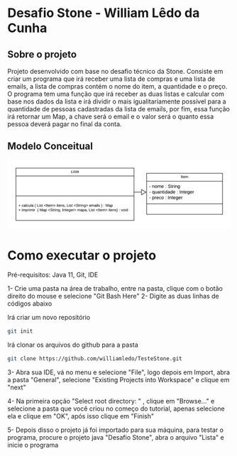 # Desafio Stone - William Lêdo da Cunha

## Sobre o projeto

Projeto desenvolvido com base no desafio técnico da Stone. Consiste em criar um programa que irá receber uma lista de compras e uma lista de emails, a lista de compras contém o nome do item, a quantidade e o preço. O programa tem uma função que irá receber as duas listas e calcular com base nos dados da lista e irá dividir o mais igualitariamente possível para a quantidade de pessoas cadastradas da lista de emails, por fim, essa função irá retornar um Map, a chave será o email e o valor será o quanto essa pessoa deverá pagar no final da conta.

## Modelo Conceitual

![Diagrama](https://github.com/williamledo/DesafioStone/blob/master/assets/Diagrama%20Projeto%20Stone.png)

# Como executar o projeto

Pré-requisitos:
Java 11, Git, IDE

1- Crie uma pasta na área de trabalho, entre na pasta, clique com o botão direito do mouse e selecione "Git Bash Here"
2- Digite as duas linhas de códigos abaixo

Irá criar um novo repositório
```bash
git init
```
Irá clonar os arquivos do github para a pasta
```bash
git clone https://github.com/williamledo/TesteStone.git
```

3- Abra sua IDE, vá no menu e selecione "File", logo depois em Import, abra a pasta "General", selecione "Existing Projects into Workspace" e clique em "next"

4- Na primeira opção "Select root directory: " , clique em "Browse..." e selecione a pasta que você criou no começo do tutorial, apenas selecione ela e clique em "OK", após isso clique em "Finish"

5- Depois disso o projeto já foi importado para sua máquina, para testar o programa, procure o projeto java "Desafio Stone", abra o arquivo "Lista" e inicie o programa
